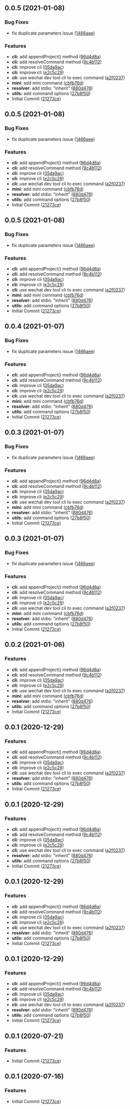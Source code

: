 ## 0.0.5 (2021-01-08)


### Bug Fixes

* fix duplicate parameters issue ([1466aee](https://gitlab.com/liwei9995/mini/commit/1466aee21e4cea01c6a96b763cce8ffd738ca38b))


### Features

* **cli:** add appendProject() method ([96d4d8a](https://gitlab.com/liwei9995/mini/commit/96d4d8a48d83178c436675c4c5a916797e87bb78))
* **cli:** add resolveCommand method ([9c4b112](https://gitlab.com/liwei9995/mini/commit/9c4b112b8b1800d42c0ce656b7bed381a5b5894a))
* **cli:** improve cli ([05da9ac](https://gitlab.com/liwei9995/mini/commit/05da9acda89b36e6751ed96a910e7661ac6c1e6f))
* **cli:** improve cli ([e2c5c29](https://gitlab.com/liwei9995/mini/commit/e2c5c29d6c4cb838b7776da138e77ca7279212a6))
* **cli:** use wechat dev tool cli to exec command ([a2f0237](https://gitlab.com/liwei9995/mini/commit/a2f0237ee75eb4eea6957a56fc23fbe6e4c3b17d))
* **mini:** add mini command ([cbfb76d](https://gitlab.com/liwei9995/mini/commit/cbfb76dd9addd36306a1a797a52089e25f981cb0))
* **resolver:** add stdio: "inherit" ([880d476](https://gitlab.com/liwei9995/mini/commit/880d47618b08d3f102973b01c1a12455f922eba0))
* **utils:** add command options ([27b8f50](https://gitlab.com/liwei9995/mini/commit/27b8f50294d12b1d5f0ec97bde323bdf49f9ebea))
* Initial Commit ([21273ce](https://gitlab.com/liwei9995/mini/commit/21273ce3c8125a72c1f24499f4c057709856827f))



## 0.0.5 (2021-01-08)


### Bug Fixes

* fix duplicate parameters issue ([1466aee](https://gitlab.com/liwei9995/mini/commit/1466aee21e4cea01c6a96b763cce8ffd738ca38b))


### Features

* **cli:** add appendProject() method ([96d4d8a](https://gitlab.com/liwei9995/mini/commit/96d4d8a48d83178c436675c4c5a916797e87bb78))
* **cli:** add resolveCommand method ([9c4b112](https://gitlab.com/liwei9995/mini/commit/9c4b112b8b1800d42c0ce656b7bed381a5b5894a))
* **cli:** improve cli ([05da9ac](https://gitlab.com/liwei9995/mini/commit/05da9acda89b36e6751ed96a910e7661ac6c1e6f))
* **cli:** improve cli ([e2c5c29](https://gitlab.com/liwei9995/mini/commit/e2c5c29d6c4cb838b7776da138e77ca7279212a6))
* **cli:** use wechat dev tool cli to exec command ([a2f0237](https://gitlab.com/liwei9995/mini/commit/a2f0237ee75eb4eea6957a56fc23fbe6e4c3b17d))
* **mini:** add mini command ([cbfb76d](https://gitlab.com/liwei9995/mini/commit/cbfb76dd9addd36306a1a797a52089e25f981cb0))
* **resolver:** add stdio: "inherit" ([880d476](https://gitlab.com/liwei9995/mini/commit/880d47618b08d3f102973b01c1a12455f922eba0))
* **utils:** add command options ([27b8f50](https://gitlab.com/liwei9995/mini/commit/27b8f50294d12b1d5f0ec97bde323bdf49f9ebea))
* Initial Commit ([21273ce](https://gitlab.com/liwei9995/mini/commit/21273ce3c8125a72c1f24499f4c057709856827f))



## 0.0.5 (2021-01-08)


### Bug Fixes

* fix duplicate parameters issue ([1466aee](https://gitlab.com/liwei9995/mini/commit/1466aee21e4cea01c6a96b763cce8ffd738ca38b))


### Features

* **cli:** add appendProject() method ([96d4d8a](https://gitlab.com/liwei9995/mini/commit/96d4d8a48d83178c436675c4c5a916797e87bb78))
* **cli:** add resolveCommand method ([9c4b112](https://gitlab.com/liwei9995/mini/commit/9c4b112b8b1800d42c0ce656b7bed381a5b5894a))
* **cli:** improve cli ([05da9ac](https://gitlab.com/liwei9995/mini/commit/05da9acda89b36e6751ed96a910e7661ac6c1e6f))
* **cli:** improve cli ([e2c5c29](https://gitlab.com/liwei9995/mini/commit/e2c5c29d6c4cb838b7776da138e77ca7279212a6))
* **cli:** use wechat dev tool cli to exec command ([a2f0237](https://gitlab.com/liwei9995/mini/commit/a2f0237ee75eb4eea6957a56fc23fbe6e4c3b17d))
* **mini:** add mini command ([cbfb76d](https://gitlab.com/liwei9995/mini/commit/cbfb76dd9addd36306a1a797a52089e25f981cb0))
* **resolver:** add stdio: "inherit" ([880d476](https://gitlab.com/liwei9995/mini/commit/880d47618b08d3f102973b01c1a12455f922eba0))
* **utils:** add command options ([27b8f50](https://gitlab.com/liwei9995/mini/commit/27b8f50294d12b1d5f0ec97bde323bdf49f9ebea))
* Initial Commit ([21273ce](https://gitlab.com/liwei9995/mini/commit/21273ce3c8125a72c1f24499f4c057709856827f))



## 0.0.4 (2021-01-07)


### Bug Fixes

* fix duplicate parameters issue ([1466aee](https://gitlab.com/liwei9995/mini/commit/1466aee21e4cea01c6a96b763cce8ffd738ca38b))


### Features

* **cli:** add appendProject() method ([96d4d8a](https://gitlab.com/liwei9995/mini/commit/96d4d8a48d83178c436675c4c5a916797e87bb78))
* **cli:** add resolveCommand method ([9c4b112](https://gitlab.com/liwei9995/mini/commit/9c4b112b8b1800d42c0ce656b7bed381a5b5894a))
* **cli:** improve cli ([05da9ac](https://gitlab.com/liwei9995/mini/commit/05da9acda89b36e6751ed96a910e7661ac6c1e6f))
* **cli:** improve cli ([e2c5c29](https://gitlab.com/liwei9995/mini/commit/e2c5c29d6c4cb838b7776da138e77ca7279212a6))
* **cli:** use wechat dev tool cli to exec command ([a2f0237](https://gitlab.com/liwei9995/mini/commit/a2f0237ee75eb4eea6957a56fc23fbe6e4c3b17d))
* **mini:** add mini command ([cbfb76d](https://gitlab.com/liwei9995/mini/commit/cbfb76dd9addd36306a1a797a52089e25f981cb0))
* **resolver:** add stdio: "inherit" ([880d476](https://gitlab.com/liwei9995/mini/commit/880d47618b08d3f102973b01c1a12455f922eba0))
* **utils:** add command options ([27b8f50](https://gitlab.com/liwei9995/mini/commit/27b8f50294d12b1d5f0ec97bde323bdf49f9ebea))
* Initial Commit ([21273ce](https://gitlab.com/liwei9995/mini/commit/21273ce3c8125a72c1f24499f4c057709856827f))



## 0.0.3 (2021-01-07)


### Bug Fixes

* fix duplicate parameters issue ([1466aee](https://gitlab.com/liwei9995/mini/commit/1466aee21e4cea01c6a96b763cce8ffd738ca38b))


### Features

* **cli:** add appendProject() method ([96d4d8a](https://gitlab.com/liwei9995/mini/commit/96d4d8a48d83178c436675c4c5a916797e87bb78))
* **cli:** add resolveCommand method ([9c4b112](https://gitlab.com/liwei9995/mini/commit/9c4b112b8b1800d42c0ce656b7bed381a5b5894a))
* **cli:** improve cli ([05da9ac](https://gitlab.com/liwei9995/mini/commit/05da9acda89b36e6751ed96a910e7661ac6c1e6f))
* **cli:** improve cli ([e2c5c29](https://gitlab.com/liwei9995/mini/commit/e2c5c29d6c4cb838b7776da138e77ca7279212a6))
* **cli:** use wechat dev tool cli to exec command ([a2f0237](https://gitlab.com/liwei9995/mini/commit/a2f0237ee75eb4eea6957a56fc23fbe6e4c3b17d))
* **mini:** add mini command ([cbfb76d](https://gitlab.com/liwei9995/mini/commit/cbfb76dd9addd36306a1a797a52089e25f981cb0))
* **resolver:** add stdio: "inherit" ([880d476](https://gitlab.com/liwei9995/mini/commit/880d47618b08d3f102973b01c1a12455f922eba0))
* **utils:** add command options ([27b8f50](https://gitlab.com/liwei9995/mini/commit/27b8f50294d12b1d5f0ec97bde323bdf49f9ebea))
* Initial Commit ([21273ce](https://gitlab.com/liwei9995/mini/commit/21273ce3c8125a72c1f24499f4c057709856827f))



## 0.0.3 (2021-01-07)


### Bug Fixes

* fix duplicate parameters issue ([1466aee](https://gitlab.com/liwei9995/mini/commit/1466aee21e4cea01c6a96b763cce8ffd738ca38b))


### Features

* **cli:** add appendProject() method ([96d4d8a](https://gitlab.com/liwei9995/mini/commit/96d4d8a48d83178c436675c4c5a916797e87bb78))
* **cli:** add resolveCommand method ([9c4b112](https://gitlab.com/liwei9995/mini/commit/9c4b112b8b1800d42c0ce656b7bed381a5b5894a))
* **cli:** improve cli ([05da9ac](https://gitlab.com/liwei9995/mini/commit/05da9acda89b36e6751ed96a910e7661ac6c1e6f))
* **cli:** improve cli ([e2c5c29](https://gitlab.com/liwei9995/mini/commit/e2c5c29d6c4cb838b7776da138e77ca7279212a6))
* **cli:** use wechat dev tool cli to exec command ([a2f0237](https://gitlab.com/liwei9995/mini/commit/a2f0237ee75eb4eea6957a56fc23fbe6e4c3b17d))
* **mini:** add mini command ([cbfb76d](https://gitlab.com/liwei9995/mini/commit/cbfb76dd9addd36306a1a797a52089e25f981cb0))
* **resolver:** add stdio: "inherit" ([880d476](https://gitlab.com/liwei9995/mini/commit/880d47618b08d3f102973b01c1a12455f922eba0))
* **utils:** add command options ([27b8f50](https://gitlab.com/liwei9995/mini/commit/27b8f50294d12b1d5f0ec97bde323bdf49f9ebea))
* Initial Commit ([21273ce](https://gitlab.com/liwei9995/mini/commit/21273ce3c8125a72c1f24499f4c057709856827f))



## 0.0.2 (2021-01-06)


### Features

* **cli:** add appendProject() method ([96d4d8a](https://gitlab.com/liwei9995/mini/commit/96d4d8a48d83178c436675c4c5a916797e87bb78))
* **cli:** add resolveCommand method ([9c4b112](https://gitlab.com/liwei9995/mini/commit/9c4b112b8b1800d42c0ce656b7bed381a5b5894a))
* **cli:** improve cli ([05da9ac](https://gitlab.com/liwei9995/mini/commit/05da9acda89b36e6751ed96a910e7661ac6c1e6f))
* **cli:** improve cli ([e2c5c29](https://gitlab.com/liwei9995/mini/commit/e2c5c29d6c4cb838b7776da138e77ca7279212a6))
* **cli:** use wechat dev tool cli to exec command ([a2f0237](https://gitlab.com/liwei9995/mini/commit/a2f0237ee75eb4eea6957a56fc23fbe6e4c3b17d))
* **mini:** add mini command ([cbfb76d](https://gitlab.com/liwei9995/mini/commit/cbfb76dd9addd36306a1a797a52089e25f981cb0))
* **resolver:** add stdio: "inherit" ([880d476](https://gitlab.com/liwei9995/mini/commit/880d47618b08d3f102973b01c1a12455f922eba0))
* **utils:** add command options ([27b8f50](https://gitlab.com/liwei9995/mini/commit/27b8f50294d12b1d5f0ec97bde323bdf49f9ebea))
* Initial Commit ([21273ce](https://gitlab.com/liwei9995/mini/commit/21273ce3c8125a72c1f24499f4c057709856827f))



## 0.0.1 (2020-12-29)


### Features

* **cli:** add appendProject() method ([96d4d8a](https://gitlab.com/liwei9995/mini/commit/96d4d8a48d83178c436675c4c5a916797e87bb78))
* **cli:** add resolveCommand method ([9c4b112](https://gitlab.com/liwei9995/mini/commit/9c4b112b8b1800d42c0ce656b7bed381a5b5894a))
* **cli:** improve cli ([05da9ac](https://gitlab.com/liwei9995/mini/commit/05da9acda89b36e6751ed96a910e7661ac6c1e6f))
* **cli:** improve cli ([e2c5c29](https://gitlab.com/liwei9995/mini/commit/e2c5c29d6c4cb838b7776da138e77ca7279212a6))
* **cli:** use wechat dev tool cli to exec command ([a2f0237](https://gitlab.com/liwei9995/mini/commit/a2f0237ee75eb4eea6957a56fc23fbe6e4c3b17d))
* **resolver:** add stdio: "inherit" ([880d476](https://gitlab.com/liwei9995/mini/commit/880d47618b08d3f102973b01c1a12455f922eba0))
* **utils:** add command options ([27b8f50](https://gitlab.com/liwei9995/mini/commit/27b8f50294d12b1d5f0ec97bde323bdf49f9ebea))
* Initial Commit ([21273ce](https://gitlab.com/liwei9995/mini/commit/21273ce3c8125a72c1f24499f4c057709856827f))



## 0.0.1 (2020-12-29)


### Features

* **cli:** add appendProject() method ([96d4d8a](https://gitlab.com/liwei9995/mini/commit/96d4d8a48d83178c436675c4c5a916797e87bb78))
* **cli:** add resolveCommand method ([9c4b112](https://gitlab.com/liwei9995/mini/commit/9c4b112b8b1800d42c0ce656b7bed381a5b5894a))
* **cli:** improve cli ([05da9ac](https://gitlab.com/liwei9995/mini/commit/05da9acda89b36e6751ed96a910e7661ac6c1e6f))
* **cli:** improve cli ([e2c5c29](https://gitlab.com/liwei9995/mini/commit/e2c5c29d6c4cb838b7776da138e77ca7279212a6))
* **cli:** use wechat dev tool cli to exec command ([a2f0237](https://gitlab.com/liwei9995/mini/commit/a2f0237ee75eb4eea6957a56fc23fbe6e4c3b17d))
* **resolver:** add stdio: "inherit" ([880d476](https://gitlab.com/liwei9995/mini/commit/880d47618b08d3f102973b01c1a12455f922eba0))
* **utils:** add command options ([27b8f50](https://gitlab.com/liwei9995/mini/commit/27b8f50294d12b1d5f0ec97bde323bdf49f9ebea))
* Initial Commit ([21273ce](https://gitlab.com/liwei9995/mini/commit/21273ce3c8125a72c1f24499f4c057709856827f))



## 0.0.1 (2020-12-29)


### Features

* **cli:** add appendProject() method ([96d4d8a](https://gitlab.com/liwei9995/mini/commit/96d4d8a48d83178c436675c4c5a916797e87bb78))
* **cli:** add resolveCommand method ([9c4b112](https://gitlab.com/liwei9995/mini/commit/9c4b112b8b1800d42c0ce656b7bed381a5b5894a))
* **cli:** improve cli ([05da9ac](https://gitlab.com/liwei9995/mini/commit/05da9acda89b36e6751ed96a910e7661ac6c1e6f))
* **cli:** improve cli ([e2c5c29](https://gitlab.com/liwei9995/mini/commit/e2c5c29d6c4cb838b7776da138e77ca7279212a6))
* **cli:** use wechat dev tool cli to exec command ([a2f0237](https://gitlab.com/liwei9995/mini/commit/a2f0237ee75eb4eea6957a56fc23fbe6e4c3b17d))
* **resolver:** add stdio: "inherit" ([880d476](https://gitlab.com/liwei9995/mini/commit/880d47618b08d3f102973b01c1a12455f922eba0))
* **utils:** add command options ([27b8f50](https://gitlab.com/liwei9995/mini/commit/27b8f50294d12b1d5f0ec97bde323bdf49f9ebea))
* Initial Commit ([21273ce](https://gitlab.com/liwei9995/mini/commit/21273ce3c8125a72c1f24499f4c057709856827f))



## 0.0.1 (2020-12-29)


### Features

* **cli:** add appendProject() method ([96d4d8a](https://gitlab.com/liwei9995/mini/commit/96d4d8a48d83178c436675c4c5a916797e87bb78))
* **cli:** add resolveCommand method ([9c4b112](https://gitlab.com/liwei9995/mini/commit/9c4b112b8b1800d42c0ce656b7bed381a5b5894a))
* **cli:** improve cli ([05da9ac](https://gitlab.com/liwei9995/mini/commit/05da9acda89b36e6751ed96a910e7661ac6c1e6f))
* **cli:** improve cli ([e2c5c29](https://gitlab.com/liwei9995/mini/commit/e2c5c29d6c4cb838b7776da138e77ca7279212a6))
* **cli:** use wechat dev tool cli to exec command ([a2f0237](https://gitlab.com/liwei9995/mini/commit/a2f0237ee75eb4eea6957a56fc23fbe6e4c3b17d))
* **resolver:** add stdio: "inherit" ([880d476](https://gitlab.com/liwei9995/mini/commit/880d47618b08d3f102973b01c1a12455f922eba0))
* **utils:** add command options ([27b8f50](https://gitlab.com/liwei9995/mini/commit/27b8f50294d12b1d5f0ec97bde323bdf49f9ebea))
* Initial Commit ([21273ce](https://gitlab.com/liwei9995/mini/commit/21273ce3c8125a72c1f24499f4c057709856827f))



## 0.0.1 (2020-07-21)


### Features

* Initial Commit ([21273ce](https://gitlab.com/liwei9995/win/commit/21273ce3c8125a72c1f24499f4c057709856827f))



## 0.0.1 (2020-07-16)


### Features

* Initial Commit ([21273ce](https://gitlab.com/liwei9995/win/commit/21273ce3c8125a72c1f24499f4c057709856827f))



